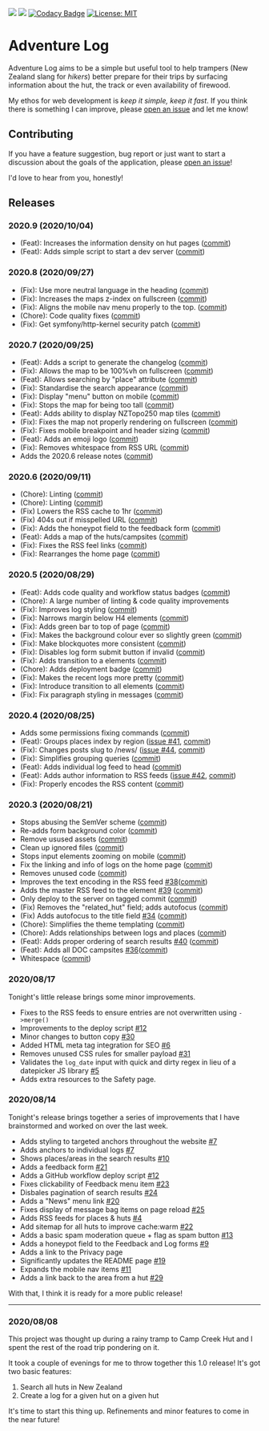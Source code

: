 ![](https://img.shields.io/uptimerobot/ratio/m785755282-f5ee4e9d0e6a7e2d9e757d1d?label=Uptime)
![](https://img.shields.io/github/v/tag/finnito/adventure-log)
[![Codacy Badge](https://app.codacy.com/project/badge/Grade/33f7457363954919b61e0d8dcbda2ac2)](https://www.codacy.com/manual/finn_3/adventure-log?utm_source=github.com&amp;utm_medium=referral&amp;utm_content=finnito/adventure-log&amp;utm_campaign=Badge_Grade)
[![License: MIT](https://img.shields.io/badge/License-MIT-yellow.svg)](https://opensource.org/licenses/MIT)

# Adventure Log

Adventure Log aims to be a simple but useful tool to help trampers (New Zealand slang for _hikers_) better prepare for their trips by surfacing information about the hut, the track or even availability of firewood.

My ethos for web development is _keep it simple, keep it fast_. If you think there is something I can improve, please [open an issue](https://github.com/finnito/adventure-log/issues/new) and let me know!

## Contributing

If you have a feature suggestion, bug report or just want to start a discussion about the goals of the application, please [open an issue](https://github.com/finnito/adventure-log/issues/new)!

I'd love to hear from you, honestly!

## Releases

### 2020.9 (2020/10/04)

- (Feat): Increases the information density on hut pages ([commit](https://github.com/finnito/adventure-log/commit/1940c90ad459d6e5f5b905daa467e3aec8f1b96c))
- (Feat): Adds simple script to start a dev server ([commit](https://github.com/finnito/adventure-log/commit/e8a41b647277e1b4ea0d0bb860147a9513603cca))

### 2020.8 (2020/09/27)

- (Fix): Use more neutral language in the heading ([commit](https://github.com/finnito/adventure-log/commit/b2ac1c2aaa54807ca007de4e8949e660762af527))
- (Fix): Increases the maps z-index on fullscreen ([commit](https://github.com/finnito/adventure-log/commit/0284dcc87ec0232e4cfd65b87b9372fd7e277005))
- (Fix): Aligns the mobile nav menu properly to the top. ([commit](https://github.com/finnito/adventure-log/commit/c46e49ad13571af71b75a3eda10f5ffb0ce00a65))
- (Chore): Code quality fixes ([commit](https://github.com/finnito/adventure-log/commit/49239004030e002618471afa08ed1dea2804ff9c))
- (Fix): Get symfony/http-kernel security patch ([commit](https://github.com/finnito/adventure-log/commit/4e9c2193d52ec19a6e87897e150428459f906bb6))

### 2020.7 (2020/09/25)

- (Feat): Adds a script to generate the changelog ([commit](https://github.com/finnito/adventure-log/commit/0ceaf04382d55b4f5f242715599b167c04265185))
- (Fix): Allows the map to be 100%vh on fullscreen ([commit](https://github.com/finnito/adventure-log/commit/624871ea84108de6996359d7042c9745936616aa))
- (Feat): Allows searching by "place" attribute ([commit](https://github.com/finnito/adventure-log/commit/6ae1d128b1cf11bc9af71c838697109b05ddd064))
- (Fix): Standardise the search appearance ([commit](https://github.com/finnito/adventure-log/commit/6d054cb4ce5d4d2f7a5b648055a9ca0281f93271))
- (Fix): Display "menu" button on mobile ([commit](https://github.com/finnito/adventure-log/commit/6f13a6f88c05e80bd1644f55376817e849c37a0c))
- (Fix): Stops the map for being too tall ([commit](https://github.com/finnito/adventure-log/commit/c41e71fb5ded3d721cce6985292682bc19d587b2))
- (Feat): Adds ability to display NZTopo250 map tiles ([commit](https://github.com/finnito/adventure-log/commit/e85ee3f03ffbe016705a872b0634c401198476b5))
- (Fix): Fixes the map not properly rendering on fullscreen ([commit](https://github.com/finnito/adventure-log/commit/c50108aec49ff674a23ee3e2eded53c3ad30e1da))
- (Fix): Fixes mobile breakpoint and header sizing ([commit](https://github.com/finnito/adventure-log/commit/6516f2638dae9f5d71126fbdec619f925f78bbdf))
- (Feat): Adds an emoji logo ([commit](https://github.com/finnito/adventure-log/commit/0943a59c4c4064be005e6639ccbf95c75dd1da19))
- (Fix): Removes whitespace from RSS URL ([commit](https://github.com/finnito/adventure-log/commit/8aa9c8334ee7b825b994fd8db8a69c904cc20212))
- Adds the 2020.6 release notes ([commit](https://github.com/finnito/adventure-log/commit/3b232a180d021a3bdbb3d71f17fc3edc831a56a8))

### 2020.6 (2020/09/11)

- (Chore): Linting ([commit](https://github.com/finnito/adventure-log/commit/ba60f6d8e131f212513f6c054812a0ed4d949421))
- (Chore): Linting ([commit](https://github.com/finnito/adventure-log/commit/f895eeb7097cca87d0b600dc5aaf7f1b703ea6f7))
- (Fix) Lowers the RSS cache to 1hr ([commit](https://github.com/finnito/adventure-log/commit/8d3bb7733c7bf6688990c0d377aef0f0c08a7fe8))
- (Fix) 404s out if misspelled URL ([commit](https://github.com/finnito/adventure-log/commit/d14180163d9968acf156e1df1c719c24b8c55ea0))
- (Fix): Adds the honeypot field to the feedback form ([commit](https://github.com/finnito/adventure-log/commit/fd93b1a0e39486bb465b4a9232103178b31a9d7a))
- (Feat): Adds a map of the huts/campsites ([commit](https://github.com/finnito/adventure-log/commit/8d25e7460150cd43234ed6d62e1c1ec3f9bf632e))
- (Fix): Fixes the RSS feel links ([commit](https://github.com/finnito/adventure-log/commit/91a2fb4cad35298cfdb380c1588054e6ef91c8a1))
- (Fix): Rearranges the home page ([commit](https://github.com/finnito/adventure-log/commit/9e5fd4d9f8ace8c3635bfc1075db95871619c710))

### 2020.5 (2020/08/29)

- (Feat): Adds code quality and workflow status badges ([commit](https://github.com/finnito/adventure-log/commit/d097217e063d5270b7833d75ea88d124e0248748))
- (Chore): A large number of linting & code quality improvements
- (Fix): Improves log styling ([commit](https://github.com/finnito/adventure-log/commit/4a972d21d3af89f4768085917550bf202a9a5dfb))
- (Fix): Narrows margin below H4 elements ([commit](https://github.com/finnito/adventure-log/commit/37f566d20093e26297e12461cd7281da7f85f0b8))
- (Fix): Adds green bar to top of page ([commit](https://github.com/finnito/adventure-log/commit/1280325ebeaa2e2e7d11ef1601ba8f8e6f0e66d0))
- (Fix): Makes the background colour ever so slightly green ([commit](https://github.com/finnito/adventure-log/commit/152bde62d3e07297810d645695e1c05e21f46836))
- (Fix): Make blockquotes more consistent ([commit](https://github.com/finnito/adventure-log/commit/c8e61bdc76df488b3ca77c2ca3a7d86c57116dab))
- (Fix): Disables log form submit button if invalid ([commit](https://github.com/finnito/adventure-log/commit/9e4e475d74cd0e502ddae11ae4f57703721ba591))
- (Fix): Adds transition to a elements ([commit](https://github.com/finnito/adventure-log/commit/10b84b6f20206a5c5f87ca0fcbd18cf3518914e7))
- (Chore): Adds deployment badge ([commit](https://github.com/finnito/adventure-log/commit/1b113819e36eecc2d40e17b8c09f463c5799d5de))
- (Fix): Makes the recent logs more pretty ([commit](https://github.com/finnito/adventure-log/commit/df5a248ba2ed379ab3152e71dbba9d4a5116fc9e))
- (Fix): Introduce transition to all elements ([commit](https://github.com/finnito/adventure-log/commit/56846025a8e2e8a514a55b93e410247dce79e60c))
- (Fix): Fix paragraph styling in messages ([commit](https://github.com/finnito/adventure-log/commit/0a540bffe1c67183ee8e522b01757a680a488a96))

### 2020.4 (2020/08/25)

- Adds some permissions fixing commands ([commit](https://github.com/finnito/adventure-log/commit/1e7ec91ecc89eeb8320c2cdf76967234a2c4e481))
- (Feat): Groups places index by region ([issue #41](https://github.com/finnito/adventure-log/issues/41), [commit](https://github.com/finnito/adventure-log/commit/34a6baac2f9f6eeb2e66b599fc1210e762e81cfa))
- (Fix): Changes posts slug to /news/ ([issue #44](https://github.com/finnito/adventure-log/issues/44), [commit](https://github.com/finnito/adventure-log/commit/a8f161ddb36bed80d0645192278021759d9b1523))
- (Fix): Simplifies grouping queries ([commit](https://github.com/finnito/adventure-log/commit/c11d8f4cf27770c9a60293d9c54de25f692ef667))
- (Feat): Adds individual log feed to head ([commit](https://github.com/finnito/adventure-log/commit/49bb42c11787077e235b183b3fe6b941e087230f))
- (Feat): Adds author information to RSS feeds ([issue #42](https://github.com/finnito/adventure-log/issues/42), [commit](https://github.com/finnito/adventure-log/commit/f209bb08b446754499e7173cdc44c12e845dfe43))
- (Fix): Properly encodes the RSS content ([commit](https://github.com/finnito/adventure-log/commit/6cf86972d46f7fd59b4bcc317cbd2affafaa7b24))

### 2020.3 (2020/08/21)

- Stops abusing the SemVer scheme ([commit](https://github.com/finnito/adventure-log/commit/680f283f4d5811b6cb061f83ed93a6a981e0833e))
- Re-adds form background color ([commit](https://github.com/finnito/adventure-log/commit/fca980ae5bd698c830856bc52c38ed05f7ef568b))
- Remove usused assets ([commit](https://github.com/finnito/adventure-log/commit/37fb153c3b70ab7de61bdd9bc6af139898cdebc6))
- Clean up ignored files ([commit](https://github.com/finnito/adventure-log/commit/0571a31851d25d9f7f9e5683a086e2b47ed41bb7))
- Stops input elements zooming on mobile ([commit](https://github.com/finnito/adventure-log/commit/b04d56e8699bff95f4c7c708aea5a53edbef9f69))
- Fix the linking and info of logs on the home page ([commit](https://github.com/finnito/adventure-log/commit/5ca67717e0a3e5fe8979269edcf47fdb4250dd13))
- Removes unused code ([commit](https://github.com/finnito/adventure-log/commit/2acb1f2a2e3076d32653c0c85d8d20edd184a338))
- Improves the text encoding in the RSS feed [#38](https://github.com/finnito/adventure-log/issues/38)([commit](https://github.com/finnito/adventure-log/commit/7bcf8d855c670689304a1a745685f840e5384320))
- Adds the master RSS feed to the <head> element [#39](https://github.com/finnito/adventure-log/issues/39) ([commit](https://github.com/finnito/adventure-log/commit/430c18ff95ed5ca8ef56484ca2fd47f86f2da2b0))
- Only deploy to the server on tagged commit ([commit](https://github.com/finnito/adventure-log/commit/8c44f71652f49e1fdd8b3e2dff22b39553261257))
- (Fix) Removes the "related_hut" field; adds autofocus ([commit](https://github.com/finnito/adventure-log/commit/987bc4885d31987997642c49f4bb19c8c9e5642f))
- (Fix) Adds autofocus to the title field [#34](https://github.com/finnito/adventure-log/issues/34) ([commit](https://github.com/finnito/adventure-log/commit/bdbb62fd6fdc8d60a4b3cc7e23b77dfc168a820b))
- (Chore): Simplifies the theme templating ([commit](https://github.com/finnito/adventure-log/commit/bd7ac6482cfd4c261e31bf0a98898acedafae637))
- (Chore): Adds relationships between logs and places ([commit](https://github.com/finnito/adventure-log/commit/78e846aaf97c76208db934ba672785f9103e7f93))
- (Feat): Adds proper ordering of search results [#40](https://github.com/finnito/adventure-log/issues/40) ([commit](https://github.com/finnito/adventure-log/commit/702602a2e95453059672376a7b75d1dfd7bb41e4))
- (Feat): Adds all DOC campsites [#36](https://github.com/finnito/adventure-log/issues/36)([commit](https://github.com/finnito/adventure-log/commit/54a662f825feccf0b0fd5e66108a400d49c12b48))
- Whitespace ([commit](https://github.com/finnito/adventure-log/commit/e23143bbbd2c6f85b92a2a502222c4af2d986ae7))

### 2020/08/17

Tonight's little release brings some minor improvements.

- Fixes to the RSS feeds to ensure entries are not overwritten using `->merge()`
- Improvements to the deploy script [#12](https://github.com/finnito/adventure-log/issues/12)
- Minor changes to button copy [#30](https://github.com/finnito/adventure-log/issues/30)
- Added HTML meta tag integration for SEO [#6](https://github.com/finnito/adventure-log/issues/6)
- Removes unused CSS rules for smaller payload [#31](https://github.com/finnito/adventure-log/issues/31)
- Validates the `log_date` input with quick and dirty regex in lieu of a datepicker JS library [#5](https://github.com/finnito/adventure-log/issues/5)
- Adds extra resources to the Safety page.

### 2020/08/14

Tonight's release brings together a series of improvements that I have brainstormed and worked on over the last week.

- Adds styling to targeted anchors throughout the website [#7](https://github.com/finnito/adventure-log/issues/7)
- Adds anchors to individual logs [#7](https://github.com/finnito/adventure-log/issues/7)
- Shows places/areas in the search results [#10](https://github.com/finnito/adventure-log/issues/10)
- Adds a feedback form [#21](https://github.com/finnito/adventure-log/issues/21)
- Adds a GitHub workflow deploy script [#12](https://github.com/finnito/adventure-log/issues/12)
- Fixes clickability of Feedback menu item [#23](https://github.com/finnito/adventure-log/issues/23)
- Disbales pagination of search results [#24](https://github.com/finnito/adventure-log/issues/24)
- Adds a "News" menu link [#20](https://github.com/finnito/adventure-log/issues/20)
- Fixes display of message bag items on page reload [#25](https://github.com/finnito/adventure-log/issues/25)
- Adds RSS feeds for places & huts [#4](https://github.com/finnito/adventure-log/issues/4)
- Add sitemap for all huts to improve cache:warm [#22](https://github.com/finnito/adventure-log/issues/22)
- Adds a basic spam moderation queue + flag as spam button [#13](https://github.com/finnito/adventure-log/issues/13)
- Adds a honeypot field to the Feedback and Log forms [#9](https://github.com/finnito/adventure-log/issues/9)
- Adds a link to the Privacy page
- Significantly updates the README page [#19](https://github.com/finnito/adventure-log/issues/19)
- Expands the mobile nav items [#11](https://github.com/finnito/adventure-log/issues/11)
- Adds a link back to the area from a hut [#29](https://github.com/finnito/adventure-log/issues/29)

With that, I think it is ready for a more public release!

---

### 2020/08/08

This project was thought up during a rainy tramp to Camp Creek Hut and I spent the rest of the road trip pondering on it.

It took a couple of evenings for me to throw together this 1.0 release! It's got two basic features:

1. Search all huts in New Zealand
2. Create a log for a given hut on a given hut

It's time to start this thing up. Refinements and minor features to come in the near future!

